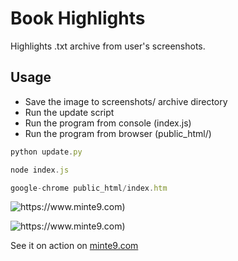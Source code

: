 # Book Highlights

Highlights .txt archive from user's screenshots.

## Usage
- Save the image to screenshots/ archive directory
- Run the update script
- Run the program from console (index.js)
- Run the program from browser (public_html/)

~~~js
python update.py
~~~

~~~js
node index.js
~~~

~~~js
google-chrome public_html/index.htm 
~~~

![https://www.minte9.com)](https://www.minte9.com/lib/images/github/book-highlights/highlight_02.png)

![https://www.minte9.com)](https://www.minte9.com/lib/images/github/book-highlights/bh-04.png)

See it on action on [minte9.com](https://www.minte9.com)
